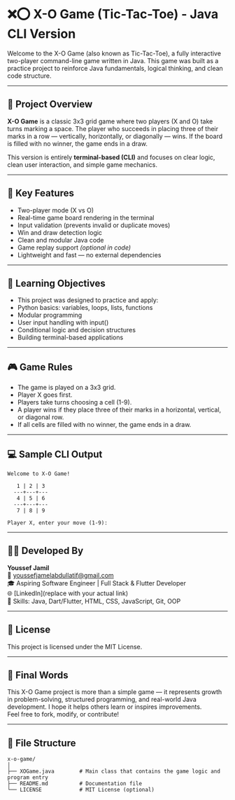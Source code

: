 # ❌⭕ X-O Game (Tic-Tac-Toe) - Java CLI Version

Welcome to the X-O Game (also known as Tic-Tac-Toe), a fully interactive two-player command-line game written in Java. This game was built as a practice project to reinforce Java fundamentals, logical thinking, and clean code structure.

---

## 📌 Project Overview

**X-O Game** is a classic 3x3 grid game where two players (X and O) take turns marking a space. The player who succeeds in placing three of their marks in a row — vertically, horizontally, or diagonally — wins. If the board is filled with no winner, the game ends in a draw.

This version is entirely **terminal-based (CLI)** and focuses on clear logic, clean user interaction, and simple game mechanics.

---

## 🎯 Key Features

- Two-player mode (X vs O)
- Real-time game board rendering in the terminal
- Input validation (prevents invalid or duplicate moves)
- Win and draw detection logic
- Clean and modular Java code
- Game replay support *(optional in code)*
- Lightweight and fast — no external dependencies

---

## 🧠 Learning Objectives
- This project was designed to practice and apply:
- Python basics: variables, loops, lists, functions
- Modular programming
- User input handling with input()
- Conditional logic and decision structures
- Building terminal-based applications
---

## 🎮 Game Rules

- The game is played on a 3x3 grid.
- Player X goes first.
- Players take turns choosing a cell (1-9).
- A player wins if they place three of their marks in a horizontal, vertical, or diagonal row.
- If all cells are filled with no winner, the game ends in a draw.

---

## 💻 Sample CLI Output

```
Welcome to X-O Game!

   1 | 2 | 3
  ---+---+---
   4 | 5 | 6
  ---+---+---
   7 | 8 | 9

Player X, enter your move (1-9):
```

---

## 🧑‍💻 Developed By

**Youssef Jamil**  
📧 youssefjamelabdullatif@gmail.com  
🎓 Aspiring Software Engineer | Full Stack & Flutter Developer  
🌐 [LinkedIn](replace with your actual link)  
🧰 Skills: Java, Dart/Flutter, HTML, CSS, JavaScript, Git, OOP

---

## 📄 License

This project is licensed under the MIT License.

---

## 🚀 Final Words

This X-O Game project is more than a simple game — it represents growth in problem-solving, structured programming, and real-world Java development. I hope it helps others learn or inspires improvements.  
Feel free to fork, modify, or contribute!

---

## 🧱 File Structure

```
x-o-game/
│
├── XOGame.java        # Main class that contains the game logic and program entry
├── README.md          # Documentation file
└── LICENSE            # MIT License (optional)
```

